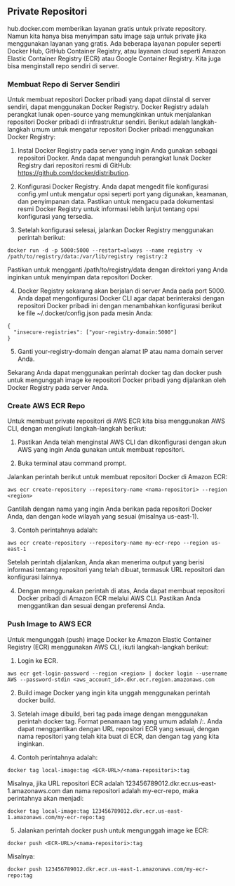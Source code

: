 ## Private Repositori

hub.docker.com memberikan layanan gratis untuk private repository. Namun kita hanya bisa menyimpan satu image saja untuk private jika menggunakan layanan yang gratis. Ada beberapa layanan populer seperti Docker Hub, GitHub Container Registry, atau layanan cloud seperti Amazon Elastic Container Registry (ECR) atau Google Container Registry. Kita juga bisa menginstall repo sendiri di server.



### Membuat Repo di Server Sendiri

Untuk membuat repositori Docker pribadi yang dapat diinstal di server sendiri, dapat menggunakan Docker Registry. Docker Registry adalah perangkat lunak open-source yang memungkinkan untuk menjalankan repositori Docker pribadi di infrastruktur sendiri. Berikut adalah langkah-langkah umum untuk mengatur repositori Docker pribadi menggunakan Docker Registry:

1. Instal Docker Registry pada server yang ingin Anda gunakan sebagai repositori Docker. Anda dapat mengunduh perangkat lunak Docker Registry dari repositori resmi di GitHub: https://github.com/docker/distribution.

2. Konfigurasi Docker Registry. Anda dapat mengedit file konfigurasi config.yml untuk mengatur opsi seperti port yang digunakan, keamanan, dan penyimpanan data. Pastikan untuk mengacu pada dokumentasi resmi Docker Registry untuk informasi lebih lanjut tentang opsi konfigurasi yang tersedia.

3. Setelah konfigurasi selesai, jalankan Docker Registry menggunakan perintah berikut:

```
docker run -d -p 5000:5000 --restart=always --name registry -v /path/to/registry/data:/var/lib/registry registry:2
```
Pastikan untuk mengganti /path/to/registry/data dengan direktori yang Anda inginkan untuk menyimpan data repositori Docker.

4. Docker Registry sekarang akan berjalan di server Anda pada port 5000. Anda dapat mengonfigurasi Docker CLI agar dapat berinteraksi dengan repositori Docker pribadi ini dengan menambahkan konfigurasi berikut ke file ~/.docker/config.json pada mesin Anda:

```
{
  "insecure-registries": ["your-registry-domain:5000"]
}
```
5. Ganti your-registry-domain dengan alamat IP atau nama domain server Anda.

Sekarang Anda dapat menggunakan perintah docker tag dan docker push untuk mengunggah image ke repositori Docker pribadi yang dijalankan oleh Docker Registry pada server Anda.


### Create AWS ECR Repo
Untuk membuat private repositori di AWS ECR kita bisa menggunakan AWS CLI, dengan mengikuti langkah-langkah berikut:

1. Pastikan Anda telah menginstal AWS CLI dan dikonfigurasi dengan akun AWS yang ingin Anda gunakan untuk membuat repositori.

2. Buka terminal atau command prompt.

Jalankan perintah berikut untuk membuat repositori Docker di Amazon ECR:

```
aws ecr create-repository --repository-name <nama-repositori> --region <region>
```
Gantilah <nama-repositori> dengan nama yang ingin Anda berikan pada repositori Docker Anda, dan <region> dengan kode wilayah yang sesuai (misalnya us-east-1).

3. Contoh perintahnya adalah:

```
aws ecr create-repository --repository-name my-ecr-repo --region us-east-1
```
Setelah perintah dijalankan, Anda akan menerima output yang berisi informasi tentang repositori yang telah dibuat, termasuk URL repositori dan konfigurasi lainnya.

4. Dengan menggunakan perintah di atas, Anda dapat membuat repositori Docker pribadi di Amazon ECR melalui AWS CLI. Pastikan Anda menggantikan <nama-repositori> dan <region> sesuai dengan preferensi Anda.

### Push Image to AWS ECR

Untuk mengunggah (push) image Docker ke Amazon Elastic Container Registry (ECR) menggunakan AWS CLI, ikuti langkah-langkah berikut:

1. Login ke ECR.

```
aws ecr get-login-password --region <region> | docker login --username AWS --password-stdin <aws_account_id>.dkr.ecr.region.amazonaws.com
```

2. Build image Docker yang ingin kita unggah menggunakan perintah docker build.
   
3. Setelah image dibuild, beri tag pada image dengan menggunakan perintah docker tag. Format penamaan tag yang umum adalah <ECR-URL>/<nama-repositori>:<tag>. Anda dapat menggantikan <ECR-URL> dengan URL repositori ECR yang sesuai, <nama-repositori> dengan nama repositori yang telah kita buat di ECR, dan <tag> dengan tag yang kita inginkan.

4. Contoh perintahnya adalah:

```
docker tag local-image:tag <ECR-URL>/<nama-repositori>:tag
```
Misalnya, jika URL repositori ECR adalah 123456789012.dkr.ecr.us-east-1.amazonaws.com dan nama repositori adalah my-ecr-repo, maka perintahnya akan menjadi:

```
docker tag local-image:tag 123456789012.dkr.ecr.us-east-1.amazonaws.com/my-ecr-repo:tag
```

5. Jalankan perintah docker push untuk mengunggah image ke ECR:

```
docker push <ECR-URL>/<nama-repositori>:tag
```
Misalnya:

```
docker push 123456789012.dkr.ecr.us-east-1.amazonaws.com/my-ecr-repo:tag
```

